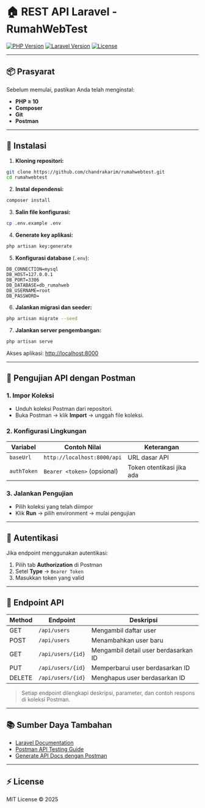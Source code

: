 # 🏠 REST API Laravel - RumahWebTest

[![PHP Version](https://img.shields.io/badge/PHP-10+-blue)](https://www.php.net/)
[![Laravel Version](https://img.shields.io/badge/Laravel-10+-green)](https://laravel.com/)
[![License](https://img.shields.io/badge/License-MIT-yellow)](LICENSE)

---

## 📦 Prasyarat

Sebelum memulai, pastikan Anda telah menginstal:

* **PHP ≥ 10**
* **Composer**
* **Git**
* **Postman**

---

## 🚀 Instalasi

1. **Kloning repositori:**

```bash
git clone https://github.com/chandrakarim/rumahwebtest.git
cd rumahwebtest
```

2. **Instal dependensi:**

```bash
composer install
```

3. **Salin file konfigurasi:**

```bash
cp .env.example .env
```

4. **Generate key aplikasi:**

```bash
php artisan key:generate
```

5. **Konfigurasi database** (`.env`):

```env
DB_CONNECTION=mysql
DB_HOST=127.0.0.1
DB_PORT=3306
DB_DATABASE=db_rumahweb
DB_USERNAME=root
DB_PASSWORD=
```

6. **Jalankan migrasi dan seeder:**

```bash
php artisan migrate --seed
```

7. **Jalankan server pengembangan:**

```bash
php artisan serve
```

Akses aplikasi: [http://localhost:8000](http://localhost:8000)

---

## 🧪 Pengujian API dengan Postman

### 1. Impor Koleksi

* Unduh koleksi Postman dari repositori.
* Buka Postman → klik **Import** → unggah file koleksi.

### 2. Konfigurasi Lingkungan

| Variabel    | Contoh Nilai                | Keterangan                |
| ----------- | --------------------------- | ------------------------- |
| `baseUrl`   | `http://localhost:8000/api` | URL dasar API             |
| `authToken` | `Bearer <token>` (opsional) | Token otentikasi jika ada |

### 3. Jalankan Pengujian

* Pilih koleksi yang telah diimpor
* Klik **Run** → pilih environment → mulai pengujian

---

## 🔐 Autentikasi

Jika endpoint menggunakan autentikasi:

1. Pilih tab **Authorization** di Postman
2. Setel **Type** → `Bearer Token`
3. Masukkan token yang valid

---

## 🧾 Endpoint API

| Method | Endpoint          | Deskripsi                            |
| ------ | ----------------- | ------------------------------------ |
| GET    | `/api/users`      | Mengambil daftar user                |
| POST   | `/api/users`      | Menambahkan user baru                |
| GET    | `/api/users/{id}` | Mengambil detail user berdasarkan ID |
| PUT    | `/api/users/{id}` | Memperbarui user berdasarkan ID      |
| DELETE | `/api/users/{id}` | Menghapus user berdasarkan ID        |

> Setiap endpoint dilengkapi deskripsi, parameter, dan contoh respons di koleksi Postman.

---

## 📚 Sumber Daya Tambahan

* [Laravel Documentation](https://laravel.com/docs)
* [Postman API Testing Guide](https://learning.postman.com/docs/getting-started/introduction/)
* [Generate API Docs dengan Postman](https://medium.com/@kalebalebachew4/generate-postman-docs-for-your-laravel-api-in-minutes-2beab126c52c)

---

## ⚡ License

MIT License © 2025
